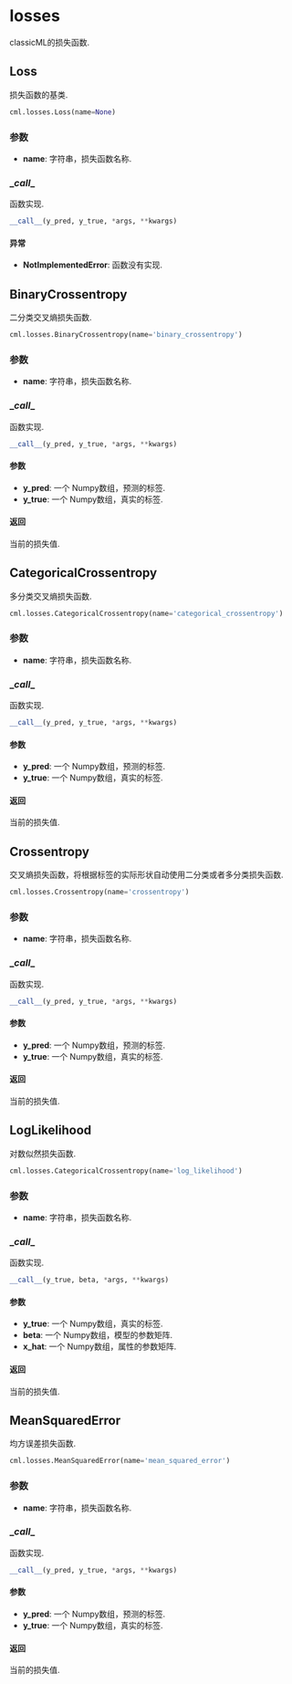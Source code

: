 # losses

classicML的损失函数.

## Loss

损失函数的基类.

```python
cml.losses.Loss(name=None)
```

### 参数

* <b>name</b>: 字符串，损失函数名称.

### \__call__

函数实现.

```python
__call__(y_pred, y_true, *args, **kwargs)
```

#### 异常

* <b>NotImplementedError</b>: 函数没有实现.

## BinaryCrossentropy

二分类交叉熵损失函数.

```python
cml.losses.BinaryCrossentropy(name='binary_crossentropy')
```

### 参数

* <b>name</b>: 字符串，损失函数名称.

### \__call__

函数实现.

```python
__call__(y_pred, y_true, *args, **kwargs)
```

#### 参数

* <b>y_pred</b>: 一个 Numpy数组，预测的标签.
* <b>y_true</b>: 一个 Numpy数组，真实的标签.

#### 返回

当前的损失值.

## CategoricalCrossentropy

多分类交叉熵损失函数.

```python
cml.losses.CategoricalCrossentropy(name='categorical_crossentropy')
```

### 参数

* <b>name</b>: 字符串，损失函数名称.

### \__call__

函数实现.

```python
__call__(y_pred, y_true, *args, **kwargs)
```

#### 参数

* <b>y_pred</b>: 一个 Numpy数组，预测的标签.
* <b>y_true</b>: 一个 Numpy数组，真实的标签.

#### 返回

当前的损失值.

## Crossentropy

交叉熵损失函数，将根据标签的实际形状自动使用二分类或者多分类损失函数.

```python
cml.losses.Crossentropy(name='crossentropy')
```

### 参数

* <b>name</b>: 字符串，损失函数名称.

### \__call__

函数实现.

```python
__call__(y_pred, y_true, *args, **kwargs)
```

#### 参数

* <b>y_pred</b>: 一个 Numpy数组，预测的标签.
* <b>y_true</b>: 一个 Numpy数组，真实的标签.

#### 返回

当前的损失值.

## LogLikelihood

对数似然损失函数.

```python
cml.losses.CategoricalCrossentropy(name='log_likelihood')
```

### 参数

* <b>name</b>: 字符串，损失函数名称.

### \__call__

函数实现.

```python
__call__(y_true, beta, *args, **kwargs)
```

#### 参数

* <b>y_true</b>: 一个 Numpy数组，真实的标签.
* <b>beta</b>: 一个 Numpy数组，模型的参数矩阵.
* <b>x_hat</b>: 一个 Numpy数组，属性的参数矩阵.

#### 返回

当前的损失值.

## MeanSquaredError

均方误差损失函数.

```python
cml.losses.MeanSquaredError(name='mean_squared_error')
```

### 参数

* <b>name</b>: 字符串，损失函数名称.

### \__call__

函数实现.

```python
__call__(y_pred, y_true, *args, **kwargs)
```

#### 参数

* <b>y_pred</b>: 一个 Numpy数组，预测的标签.
* <b>y_true</b>: 一个 Numpy数组，真实的标签.

#### 返回

当前的损失值.


